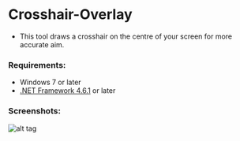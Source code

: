 # Crosshair-Overlay

* This tool draws a crosshair on the centre of your screen for more accurate aim.

### Requirements:
 * Windows 7 or later
 * [.NET Framework 4.6.1](https://www.microsoft.com/en-ca/download/details.aspx?id=49981) or later
 
 ### Screenshots:
![alt tag](https://raw.githubusercontent.com/uncatalyzed/Crosshair-Overlay/master/preview01.PNG)
